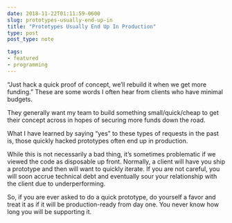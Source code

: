 ```yaml
---
date: 2018-11-22T01:11:59-0600
slug: prototypes-usually-end-up-in
title: "Prototypes Usually End Up In Production"
type: post
post_type: note

tags:
- featured
- programming
---
```

“Just hack a quick proof of concept, we’ll rebuild it when we get more funding.” These are some words I often hear from clients who have minimal budgets.


They generally want my team to build something small/quick/cheap to get their concept across in hopes of securing more funds down the road.


What I have learned by saying “yes” to these types of requests in the past is, those quickly hacked prototypes often end up in production.


While this is not necessarily a bad thing, it’s sometimes problematic if we viewed the code as disposable up front. Normally, a client will have you ship a prototype and then will want to quickly iterate. If you are not careful, you will soon accrue technical debt and eventually sour your relationship with the client due to underperforming.


So, if you are ever asked to do a quick prototype, do yourself a favor and treat it as if it will be production-ready from day one. You never know how long you will be supporting it.



